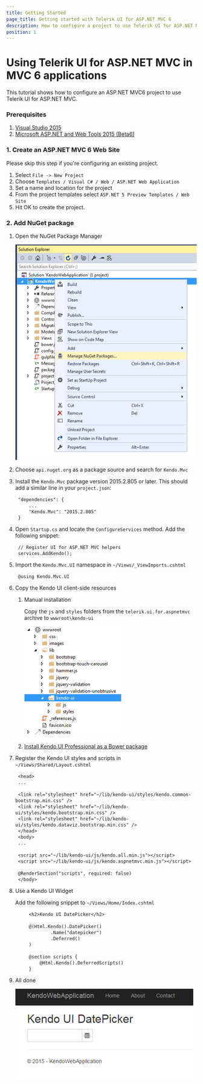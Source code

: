 ```yaml
---
title: Getting Started
page_title: Getting started with Telerik UI for ASP.NET MVC 6
description: How to configure a project to use Telerik UI for ASP.NET MVC 6.
position: 1
---
```


# Using Telerik UI for ASP.NET MVC in MVC 6 applications

This tutorial shows how to configure an ASP.NET MVC6 project to use Telerik UI for ASP.NET MVC.

### Prerequisites
1. [Visual Studio 2015](https://www.visualstudio.com/en-us/downloads/download-visual-studio-vs.aspx)
1. [Microsoft ASP.NET and Web Tools 2015 (Beta6)](http://www.microsoft.com/en-us/download/details.aspx?id=48222)

### 1. Create an ASP.NET MVC 6 Web Site
Please skip this step if you're configuring an existing project.

1. Select `File -> New Project`
1. Choose `Templates / Visual C# / Web / ASP.NET Web Application`
1. Set a name and location for the project
1. From the project templates select `ASP.NET 5 Preview Templates / Web Site`
1. Hit OK to create the project.

### 2. Add NuGet package

1. Open the NuGet Package Manager

    ![NuGet package manager](images/manage-nuget-packages.png)
1. Choose `api.nuget.org` as a package source and search for `Kendo.Mvc`
1. Install the `Kendo.Mvc` package version 2015.2.805 or later.
This should add a similar line in your `project.json`:

        "dependencies": {
            ...
            "Kendo.Mvc": "2015.2.805"
        }

1. Open `Startup.cs` and locate the `ConfigureServices` method. Add the following snippet:

        // Register UI for ASP.NET MVC helpers
        services.AddKendo();

1. Import the `Kendo.Mvc.UI` namespace in `~/Views/_ViewImports.cshtml`

        @using Kendo.Mvc.UI

1. Copy the Kendo UI client-side resources
    1. Manual installation

        Copy the `js` and `styles` folders from the `telerik.ui.for.aspnetmvc` archive to `wwwroot\kendo-ui`

        ![Kendo UI resources](images/kendo-ui-wwwroot.png)

    1. [Install Kendo UI Professional as a Bower package](/install/bower#install-kendo-ui-professional-bower-package)

1. Register the Kendo UI styles and scripts in `~/Views/Shared/Layout.cshtml`

        <head>
        ...

        <link rel="stylesheet" href="~/lib/kendo-ui/styles/kendo.common-bootstrap.min.css" />
        <link rel="stylesheet" href="~/lib/kendo-ui/styles/kendo.bootstrap.min.css" />
        <link rel="stylesheet" href="~/lib/kendo-ui/styles/kendo.dataviz.bootstrap.min.css" />
        </head>
        <body>
        ...

        <script src="~/lib/kendo-ui/js/kendo.all.min.js"></script>
        <script src="~/lib/kendo-ui/js/kendo.aspnetmvc.min.js"></script>

        @RenderSection("scripts", required: false)
        </body>

1. Use a Kendo UI Widget

    Add the following snippet to `~/Views/Home/Index.cshtml`

            <h2>Kendo UI DatePicker</h2>

            @(Html.Kendo().DatePicker()
                    .Name("datepicker")
                    .Deferred()
            )

            @section scripts {
                @Html.Kendo().DeferredScripts()
            }

1. All done

    ![Sample page](images/sample-page.png)
